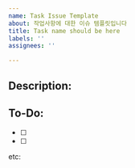 ```yaml
---
name: Task Issue Template
about: 작업사항에 대한 이슈 템플릿입니다
title: Task name should be here
labels: ''
assignees: ''

---
```


## Description:

## To-Do:
- [ ] 
- [ ] 

etc:
